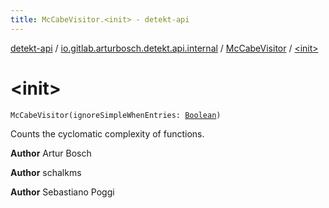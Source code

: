```yaml
---
title: McCabeVisitor.<init> - detekt-api
---
```


[detekt-api](../../index.html) / [io.gitlab.arturbosch.detekt.api.internal](../index.html) / [McCabeVisitor](index.html) / [&lt;init&gt;](./-init-.html)

# &lt;init&gt;

`McCabeVisitor(ignoreSimpleWhenEntries: `[`Boolean`](https://kotlinlang.org/api/latest/jvm/stdlib/kotlin/-boolean/index.html)`)`

Counts the cyclomatic complexity of functions.

**Author**
Artur Bosch

**Author**
schalkms

**Author**
Sebastiano Poggi

